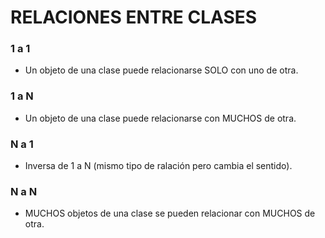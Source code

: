# RELACIONES ENTRE CLASES

### 1 a 1
- Un objeto de una clase puede relacionarse SOLO con uno 
de otra.

### 1 a N
- Un objeto de una clase puede relacionarse con MUCHOS
  de otra.

### N a 1
- Inversa de 1 a N (mismo tipo de ralación pero cambia
el sentido).

### N a N
- MUCHOS objetos de una clase se pueden relacionar con
MUCHOS de otra.